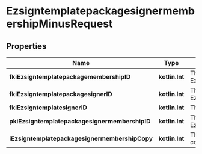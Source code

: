 
# EzsigntemplatepackagesignermembershipMinusRequest

## Properties
Name | Type | Description | Notes
------------ | ------------- | ------------- | -------------
**fkiEzsigntemplatepackagemembershipID** | **kotlin.Int** | The unique ID of the Ezsigntemplatepackagemembership | 
**fkiEzsigntemplatepackagesignerID** | **kotlin.Int** | The unique ID of the Ezsigntemplatepackagesigner | 
**fkiEzsigntemplatesignerID** | **kotlin.Int** | The unique ID of the Ezsigntemplatesigner | 
**pkiEzsigntemplatepackagesignermembershipID** | **kotlin.Int** | The unique ID of the Ezsigntemplatepackagesignermembership |  [optional]
**iEzsigntemplatepackagesignermembershipCopy** | **kotlin.Int** | The Copy number in case of multiple copies. |  [optional]



